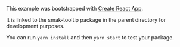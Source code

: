 This example was bootstrapped with [Create React App](https://github.com/facebook/create-react-app).

It is linked to the smak-tooltip package in the parent directory for development purposes.

You can run `yarn install` and then `yarn start` to test your package.
